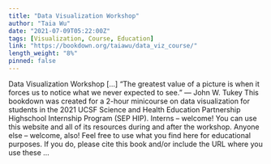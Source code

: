 ```yaml
---
title: "Data Visualization Workshop"
author: "Taia Wu"
date: "2021-07-09T05:22:00Z"
tags: [Visualization, Course, Education]
link: "https://bookdown.org/taiawu/data_viz_course/"
length_weight: "8%"
pinned: false
---
```


Data Visualization Workshop [...] “The greatest value of a picture is when it forces us to notice what we never expected to see.” — John W. Tukey This bookdown was created for a 2-hour minicourse on data visualization for students in the 2021 UCSF Science and Health Education Partnership Highschool Internship Program (SEP HIP). Interns – welcome! You can use this website and all of its resources during and after the workshop. Anyone else – welcome, also! Feel free to use what you find here for educational purposes. If you do, please cite this book and/or include the URL where you use these ...
